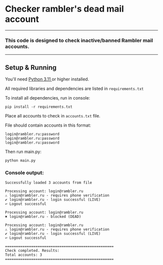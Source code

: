 # Checker rambler's dead mail account

---

### This code is designed to check inactive/banned Rambler mail accounts.

---

## Setup & Running

You'll need [Python 3.11 ](https://www.python.org/downloads/) or higher installed.

All required libraries and dependencies are listed in `requirements.txt`

To install all dependencies, run in console:
```
pip install -r requirements.txt
```

Place all accounts to check in `accounts.txt` file.

File should contain accounts in this format:
```
login@rambler.ru:password
login@rambler.ru:password
login@rambler.ru:password
```

Then run main.py:
```
python main.py
```
### Console output:
```
Successfully loaded 3 accounts from file

Processing account: login@rambler.ru
⚠ login@rambler.ru - requires phone verification
✔ login@rambler.ru - login successful (LIVE)
↩ Logout successful

Processing account: login@rambler.ru
✖ login@rambler.ru - blocked (DEAD)

Processing account: login@rambler.ru
⚠ login@rambler.ru - requires phone verification
✔ login@rambler.ru - login successful (LIVE)
↩ Logout successful

==================================================
Check completed. Results:
Total accounts: 3
==================================================
```